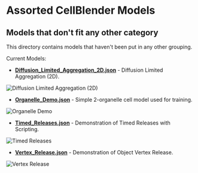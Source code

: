 # Assorted CellBlender Models
## Models that don't fit any other category

This directory contains models that haven't been put in any other grouping.

Current Models:

* **[Diffusion_Limited_Aggregation_2D.json](Diffusion_Limited_Aggregation_2D.json)**  - Diffusion Limited Aggregation (2D).

![Diffusion Limited Aggregation (2D)](Diffusion_Limited_Aggregation_2D.png?raw=true "Diffusion Limited Aggregation (2D)o")


* **[Organelle_Demo.json](Organelle_Demo.json)**  - Simple 2-organelle cell model used for training.

![Organelle Demo](Organelle_Demo.png?raw=true "Organelle Demo")


* **[Timed_Releases.json](Timed_Releases.json)**  - Demonstration of Timed Releases with Scripting.

![Timed Releases](Timed_Releases.gif?raw=true "Timed Releases")


* **[Vertex_Release.json](Vertex_Release.json)**  - Demonstration of Object Vertex Release.

![Vertex Release](Vertex_Release.gif?raw=true "Vertex Release")

